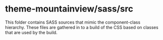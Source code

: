 # theme-mountainview/sass/src

This folder contains SASS sources that mimic the component-class hierarchy. These files
are gathered in to a build of the CSS based on classes that are used by the build.
